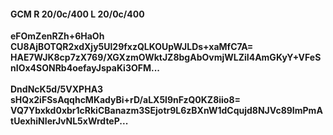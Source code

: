 #### GCM R 20/0c/400 L 20/0c/400
**eFOmZenRZh+6HaOh**<br/>**CU8AjBOTQR2xdXjy5Ul29fxzQLKOUpWJLDs+xaMfC7A=**<br/>**HAE7WJK8cp7zX769/XGXzmOWktJZ8bgAbOvmjWLZiI4AmGKyY+VFeSnIOx4SONRb4oefayJspaKi3OFM...**<br/><br/>
**DndNcK5d/5VXPHA3**<br/>**sHQx2iFSsAqqhcMKadyBi+rD/aLX5l9nFzQ0KZ8iio8=**<br/>**VQ7Ybxkd0xbr1cRkiCBanazm3SEjotr9L6zBXnW1dCqujd8NJVc89ImPmAtUexhiNIerJvNL5xWrdteP...**